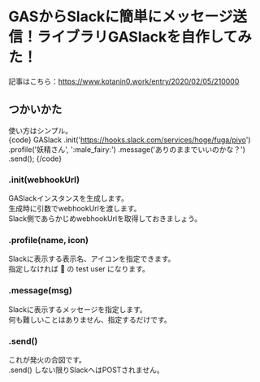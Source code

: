 # GASからSlackに簡単にメッセージ送信！ライブラリGASlackを自作してみた！

記事はこちら：<https://www.kotanin0.work/entry/2020/02/05/210000>

## つかいかた
使い方はシンプル。  
{code}
GASlack
 .init('https://hooks.slack.com/services/hoge/fuga/piyo')
 .profile('妖精さん', ':male_fairy:')
 .message('ありのままでいいのかな？')
 .send();
{/code}

### .init(webhookUrl)
GASlackインスタンスを生成します。  
生成時に引数でwebhookUrlを渡します。  
Slack側であらかじめwebhookUrlを取得しておきましょう。  

### .profile(name, icon)
Slackに表示する表示名、アイコンを指定できます。  
指定しなければ :full_moon_with_face: の test user になります。  

### .message(msg)
Slackに表示するメッセージを指定します。  
何も難しいことはありません、指定するだけです。   

### .send()
これが発火の合図です。  
.send() しない限りSlackへはPOSTされません。  
